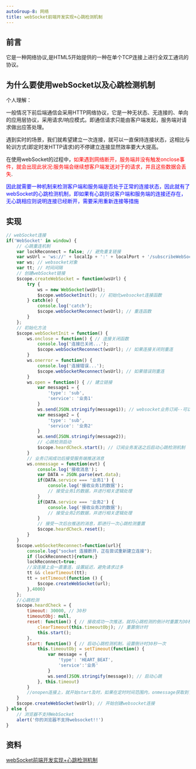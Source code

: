 ```yaml
---
autoGroup-8: 网络
title: webSocket前端开发实现+心跳检测机制
---
```

## 前言
它是一种网络协议,是HTML5开始提供的一种在单个TCP连接上进行全双工通讯的协议。

## 为什么要使用webSocket以及心跳检测机制
个人理解：

一般情况下前后端通信会采用HTTP网络协议，它是一种无状态、无连接的、单向的应用层协议，采用请求/响应模式。即通信请求只能由客户端发起，服务端对请求做出应答处理。

遇到实时的场景，我们就希望建立一次连接，就可以一直保持连接状态，这相比与轮训方式(即定时发HTTP请求)的不停建立连接显然效率要大大提高。

在使用webSocket的过程中，<span style="color: red">如果遇到网络断开，服务端并没有触发onclose事件，就会出现此状况:服务端会继续想客户端发送对于的请求，并且这些数据会丢失</span>.

<span style="color: blue">因此就需要一种机制来检测客户端和服务端是否处于正常的连接状态，因此就有了webSocket的心跳检测机制，即如果有心跳则说客户端和服务端的连接还存在，无心跳相应则说明连接已经断开，需要采用重新连接等措施</span>

## 实现
```js
// webSocket连接
if('WebSocket' in window) {
    // 心跳重连机制
    var lockReconnect = false; // 避免重复链接
    var wsUrl = 'ws://' + localIp + ':' + localPort + '/subscribeWebSocket/';
    var ws; // websocket对象
    var tt; // 时间间隔
    // 创建webSocket链接
    $scope.createWebSocket = function(wsUrl) {
        try {
            ws = new WebSocket(wsUrl);
            $scope.webSocketInit(); // 初始化websocket连接函数
        } catch(e) {
            console.log('catch');
            $scope.webSocketReconnect(wsUrl); // 重连函数
        }
    };
    // 初始化方法
    $scope.webSocketInit = function() {
        ws.onclose = function() { // 连接关闭函数
            console.log('连接已关闭...');
            $scope.webSocketReconnect(wsUrl); // 如果连接关闭则重连
        }
        ws.onerror = function() {
            console.log('连接错误...');
            $scope.webSocketReconnect(wsUrl); // 如果错误则重连
        }
        ws.open = function() { // 建立链接
            var message1 = {
                'type': 'sub',
                'service': '业务1'
            }
            ws.send(JSON.stringify(message1)); // websocket业务订阅--可以有多个业务
            var message2 = {
                'type': 'sub',
                'service': '业务2'
            }
            ws.send(JSON.stringify(message2));
            // 心跳检测启动
            $scope.heardCheck.start(); // 订阅业务发送之后启动心跳检测机制
        }
        // 业务订阅成功后接受服务端推送消息
        ws.onmessage = function(evt) {
            console.log('接收消息')；
            var DATA = JSON.parse(evt.data);
            if(DATA.service === '业务1') {
                console.log('接收业务1的数据')；
                // 接受业务1的数据，并进行相关逻辑处理
            }
            if(DATA.service === '业务2') {
                console.log('接收业务2的数据');
                // 接受业务2的数据，并进行相关逻辑处理
            }
            // 接受一次后台推送的消息，即进行一次心跳检测重置
            $scope.heardCheck.reset();
        }
    }
    $scope.webSocketReconnect=function(url){
        console.log("socket 连接断开，正在尝试重新建立连接");
        if (lockReconnect){return;}
        lockReconnect=true;
        //没连接上会一直重连，设置延迟，避免请求过多
        tt && clearTimeout(tt);
        tt = setTimeout(function () {
            $scope.createWebSocket(url);
        },4000)
    };
    //心跳检测
    $scope.heardCheck = {
        timeout: 30000, // 30秒
        timeoutObj: null, 
        reset: function() { // 接收成功一次推送，就将心跳检测的倒计时重置为30秒
            clearTimeout(this.timeoutObj); // 重置倒计时
            this.start();
        },
        start: function() { // 启动心跳检测机制，设置倒计时30秒一次
            this.timeoutObj = setTimeout(function() {
                var message = {
                    'type': 'HEART_BEAT',
                    'service':'业务'
                }
                ws.send(JSON.stringify(message)); // 启动心跳
            }, this.timeout)
        }
        //onopen连接上，就开始start及时，如果在定时时间范围内，onmessage获取到了服务端消息，就重置reset倒计时，距离上次从后端获取消息30秒后，执行心跳检测，看是不是断了。
    }
    $scope.createWebSocket(wsUrl); // 开始创建websocket连接
} else {
    // 浏览器不支持WebSocket
    alert('你的浏览器不支持websocket!!')
}
```

## 资料
[webSocket前端开发实现+心跳检测机制](https://blog.csdn.net/mayuan2011/article/details/85785383)